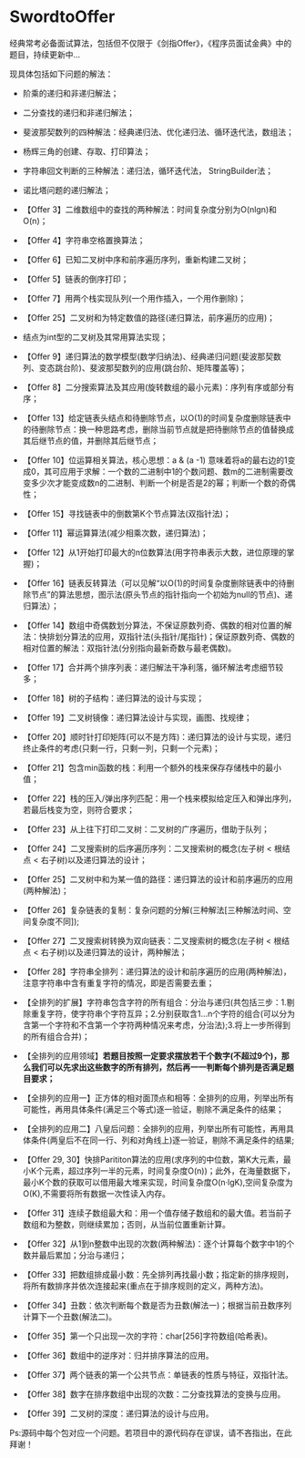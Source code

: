 # SwordtoOffer
经典常考必备面试算法，包括但不仅限于《剑指Offer》，《程序员面试金典》中的题目，持续更新中...

现具体包括如下问题的解法：

 - 阶乘的递归和非递归解法；
 
 - 二分查找的递归和非递归解法；
 
 - 斐波那契数列的四种解法：经典递归法、优化递归法、循环迭代法，数组法；

 - 杨辉三角的创建、存取、打印算法；
 
 - 字符串回文判断的三种解法：递归法，循环迭代法， StringBuilder法；
 
 - 诺比塔问题的递归解法；
 
 - 【Offer 3】二维数组中的查找的两种解法：时间复杂度分别为O(nlgn)和O(n)；

 - 【Offer 4】字符串空格置换算法；

 - 【Offer 6】已知二叉树中序和前序遍历序列，重新构建二叉树；

 - 【Offer 5】链表的倒序打印；

 - 【Offer 7】用两个栈实现队列(一个用作插入，一个用作删除)；

 - 【Offer 25】二叉树和为特定数值的路径(递归算法，前序遍历的应用)；

 - 结点为int型的二叉树及其常用算法实现；
 
 - 【Offer 9】递归算法的数学模型(数学归纳法)、经典递归问题(斐波那契数列、变态跳台阶)、斐波那契数列的应用(跳台阶、矩阵覆盖等)；
 
 - 【Offer 8】二分搜索算法及其应用(旋转数组的最小元素)：序列有序或部分有序；
 
 - 【Offer 13】给定链表头结点和待删除节点，以O(1)的时间复杂度删除链表中的待删除节点：换一种思路考虑，删除当前节点就是把待删除节点的值替换成其后继节点的值，并删除其后继节点；

 - 【Offer 10】位运算相关算法，核心思想：a & (a -1) 意味着将a的最右边的1变成0，其可应用于求解：一个数的二进制中1的个数问题、数m的二进制需要改变多少次才能变成数n的二进制、判断一个树是否是2的幂；判断一个数的奇偶性；

 - 【Offer 15】寻找链表中的倒数第K个节点算法(双指针法)；

 - 【Offer 11】幂运算算法(减少相乘次数，递归算法)；

 - 【Offer 12】从1开始打印最大的n位数算法(用字符串表示大数，进位原理的掌握)；

 - 【Offer 16】链表反转算法（可以见解“以O(1)的时间复杂度删除链表中的待删除节点”的算法思想，图示法(原头节点的指针指向一个初始为null的节点)、递归算法）；

 - 【Offer 14】数组中奇偶数划分算法，不保证原数列奇、偶数的相对位置的解法：快排划分算法的应用，双指针法(头指针/尾指针)；保证原数列奇、偶数的相对位置的解法：双指针法(分别指向最新奇数与最老偶数)。

 - 【Offer 17】合并两个排序列表：递归解法干净利落，循环解法考虑细节较多；

 - 【Offer 18】树的子结构：递归算法的设计与实现；

 - 【Offer 19】二叉树镜像：递归算法设计与实现，画图、找规律；

 - 【Offer 20】顺时针打印矩阵(可以不是方阵)：递归算法的设计与实现，递归终止条件的考虑(只剩一行，只剩一列，只剩一个元素)；

 - 【Offer 21】包含min函数的栈：利用一个额外的栈来保存存储栈中的最小值；

 - 【Offer 22】栈的压入/弹出序列匹配：用一个栈来模拟给定压入和弹出序列，若最后栈变为空，则符合要求；

 - 【Offer 23】从上往下打印二叉树：二叉树的广序遍历，借助于队列；

 - 【Offer 24】二叉搜索树的后序遍历序列：二叉搜索树的概念(左子树 < 根结点 < 右子树)以及递归算法的设计；

 - 【Offer 25】二叉树中和为某一值的路径：递归算法的设计和前序遍历的应用(两种解法)；

 - 【Offer 26】复杂链表的复制：复杂问题的分解(三种解法[三种解法时间、空间复杂度不同]);

 - 【Offer 27】二叉搜索树转换为双向链表：二叉搜索树的概念(左子树 < 根结点 < 右子树)以及递归算法的设计，两种解法；

 - 【Offer 28】字符串全排列：递归算法的设计和前序遍历的应用(两种解法)，注意字符串中含有重复字符的情况，即是否需要去重；

 - 【全排列的扩展】字符串包含字符的所有组合：分治与递归(共包括三步：1.剔除重复字符，使字符串个字符互异；2.分别获取含1...n个字符的组合(可以分为含第一个字符和不含第一个字符两种情况来考虑，分治法);3.将上一步所得到的所有组合合并)；

 - 【全排列的应用领域】<b>若题目按照一定要求摆放若干个数字(不超过9个)，那么我们可以先求出这些数字的所有排列，然后再一一判断每个排列是否满足题目要求；</b>

 - 【全排列的应用一】正方体的相对面顶点和相等：全排列的应用，列举出所有可能性，再用具体条件(满足三个等式)逐一验证，剔除不满足条件的结果；

 - 【全排列的应用二】八皇后问题：全排列的应用，列举出所有可能性，再用具体条件(两皇后不在同一行、列和对角线上)逐一验证，剔除不满足条件的结果;

 - 【Offer 29, 30】快排Parititon算法的应用(求序列的中位数，第K大元素，最小K个元素，超过序列一半的元素，时间复杂度O(n))；此外，在海量数据下，最小K个数的获取可以借用最大堆来实现，时间复杂度O(n·lgK),空间复杂度为O(K),不需要将所有数据一次性读入内存。

 - 【Offer 31】连续子数组最大和：用一个值存储子数组和的最大值。若当前子数组和为整数，则继续累加；否则，从当前位置重新计算。
 
 - 【Offer 32】从1到n整数中出现的次数(两种解法)：逐个计算每个数字中1的个数并最后累加；分治与递归；
 
 - 【Offer 33】把数组排成最小数：先全排列再找最小数；指定新的排序规则，将所有数排序并依次连接起来(重点在于排序规则的定义，两种方法)。

 - 【Offer 34】丑数：依次判断每个数是否为丑数(解法一)；根据当前丑数序列计算下一个丑数(解法二)。

 - 【Offer 35】第一个只出现一次的字符：char[256]字符数组(哈希表)。

 - 【Offer 36】数组中的逆序对：归并排序算法的应用。

 - 【Offer 37】两个链表的第一个公共节点：单链表的性质与特征，双指针法。

 - 【Offer 38】数字在排序数组中出现的次数：二分查找算法的变换与应用。

 - 【Offer 39】二叉树的深度：递归算法的设计与应用。


Ps:源码中每个包对应一个问题。若项目中的源代码存在谬误，请不吝指出，在此拜谢！
 
